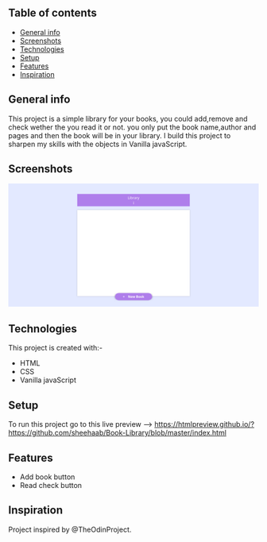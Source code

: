 ## Table of contents
* [General info](#general-info)
* [Screenshots](#screenshots)
* [Technologies](#technologies)
* [Setup](#setup)
* [Features](#features)
* [Inspiration](#inspiration)

## General info
This project is a simple library for your books, you could add,remove and check wether the you read it or not. you only put the book name,author and pages and then the book will be in your library.
I build this project to sharpen my skills with the objects in Vanilla javaScript.

## Screenshots
![Library](Image/Screenshot.jpg)

## Technologies
This project is created with:-

* HTML
* CSS
* Vanilla javaScript

## Setup
To run this project go to this live preview --> https://htmlpreview.github.io/?https://github.com/sheehaab/Book-Library/blob/master/index.html

## Features

* Add book button
* Read check button

## Inspiration

Project inspired by @TheOdinProject.
